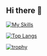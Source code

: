 ## Hi there 👋
[![My Skills](https://skillicons.dev/icons?i=python,cpp,cs,matlab,docker,arduino,linux)](https://skillicons.dev)

[![Top Langs](https://github-readme-stats.vercel.app/api/top-langs/?username=suke-toudara
)](https://github.com/anuraghazra/github-readme-stats)


[![trophy](https://github-profile-trophy.vercel.app/?username=suke-toudara)](https://github.com/ryo-ma/github-profile-trophy)

